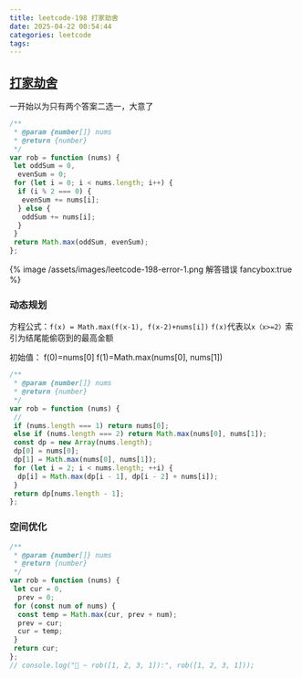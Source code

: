 ```yaml
---
title: leetcode-198 打家劫舍
date: 2025-04-22 00:54:44
categories: leetcode
tags:
---
```


## [打家劫舍](https://leetcode.cn/problems/house-robber/)

一开始以为只有两个答案二选一，大意了

```js
/**
 * @param {number[]} nums
 * @return {number}
 */
var rob = function (nums) {
 let oddSum = 0,
  evenSum = 0;
 for (let i = 0; i < nums.length; i++) {
  if (i % 2 === 0) {
   evenSum += nums[i];
  } else {
   oddSum += nums[i];
  }
 }
 return Math.max(oddSum, evenSum);
};
```

{% image /assets/images/leetcode-198-error-1.png 解答错误 fancybox:true %}

### 动态规划

方程公式：`f(x) = Math.max(f(x-1), f(x-2)+nums[i])`
`f(x)`代表以`x（x>=2）`索引为结尾能偷窃到的最高金额

初始值：
f(0)=nums[0]
f(1)=Math.max(nums[0], nums[1])

```js
/**
 * @param {number[]} nums
 * @return {number}
 */
var rob = function (nums) {
 //
 if (nums.length === 1) return nums[0];
 else if (nums.length === 2) return Math.max(nums[0], nums[1]);
 const dp = new Array(nums.length);
 dp[0] = nums[0];
 dp[1] = Math.max(nums[0], nums[1]);
 for (let i = 2; i < nums.length; ++i) {
  dp[i] = Math.max(dp[i - 1], dp[i - 2] + nums[i]);
 }
 return dp[nums.length - 1];
};
```

### 空间优化

```js
/**
 * @param {number[]} nums
 * @return {number}
 */
var rob = function (nums) {
 let cur = 0,
  prev = 0;
 for (const num of nums) {
  const temp = Math.max(cur, prev + num);
  prev = cur;
  cur = temp;
 }
 return cur;
};
// console.log("🚀 ~ rob([1, 2, 3, 1]):", rob([1, 2, 3, 1]));
```
